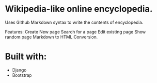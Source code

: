 # Wikipedia-like online encyclopedia.

Uses Github Markdown syntax to write the contents of encyclopedia.

Features:
Create New page
Search for a page
Edit existing page
Show random page
Markdown to HTML Conversion.

# Built with:
- Django
- Bootstrap
